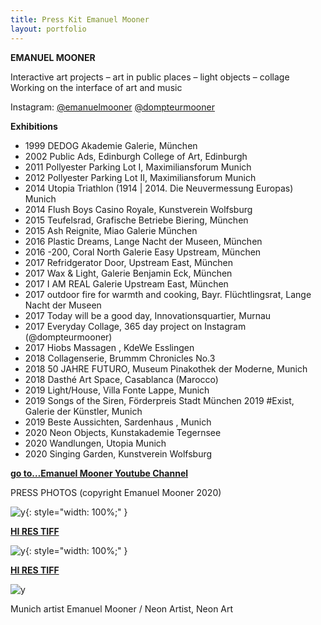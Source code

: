 ```yaml
---
title: Press Kit Emanuel Mooner
layout: portfolio
---
```

**EMANUEL MOONER**

Interactive art projects – art in public places – light objects – collage Working on the interface of art and music

Instagram: [@emanuelmooner](https://www.instagram.com/emanuelmooner/) [@dompteurmooner](https://www.instagram.com/dompteurmooner/)

**Exhibitions**

- 1999 DEDOG Akademie Galerie, München
- 2002 Public Ads, Edinburgh College of Art, Edinburgh
- 2011 Pollyester Parking Lot I, Maximiliansforum Munich
- 2012 Pollyester Parking Lot II, Maximiliansforum Munich
- 2014 Utopia Triathlon (1914 \| 2014. Die Neuvermessung Europas) Munich
- 2014 Flush Boys Casino Royale, Kunstverein Wolfsburg
- 2015 Teufelsrad, Grafische Betriebe Biering, München
- 2015 Ash Reignite, Miao Galerie München
- 2016 Plastic Dreams, Lange Nacht der Museen, München
- 2016 -200, Coral North Galerie Easy Upstream, München
- 2017 Refridgerator Door, Upstream East, München
- 2017 Wax & Light, Galerie Benjamin Eck, München
- 2017 I AM REAL Galerie Upstream East, München
- 2017 outdoor fire for warmth and cooking, Bayr. Flüchtlingsrat, Lange Nacht der Museen
- 2017 Today will be a good day, Innovationsquartier, Murnau
- 2017 Everyday Collage, 365 day project on Instagram (@dompteurmooner)
- 2017 Hiobs Massagen , KdeWe Esslingen
- 2018 Collagenserie, Brummm Chronicles No.3
- 2018 50 JAHRE FUTURO, Museum Pinakothek der Moderne, Munich
- 2018 Dasthé Art Space, Casablanca (Marocco)
- 2019 Light/House, Villa Fonte Lappe, Munich
- 2019 Songs of the Siren, Förderpreis Stadt München 2019 #Exist, Galerie der Künstler, Munich
- 2019 Beste Aussichten, Sardenhaus , Munich
- 2020 Neon Objects, Kunstakademie Tegernsee
- 2020 Wandlungen, Utopia Munich
- 2020 Singing Garden, Kunstverein Wolfsburg

[**go to…Emanuel Mooner Youtube Channel**](https://www.youtube.com/channel/UCFqjEOOY_RcP3UTusIWyuOw/videos)

PRESS PHOTOS (copyright Emanuel Mooner 2020)

![y](https://www.emanuelmooner.com/wp-content/uploads/2020/07/Baugeld-30.jpg){: style="width: 100%;" }

[**HI RES TIFF**](https://www.emanuelmooner.com/wp-content/uploads/2020/07/Baugeld-35.tif.zip)

![y](https://www.emanuelmooner.com/wp-content/uploads/2020/07/Baugeld-35.jpg){: style="width: 100%;" }

**[HI RES TIFF](https://www.emanuelmooner.com/wp-content/uploads/2020/07/Baugeld-35.tif.zip)**

![y](https://www.emanuelmooner.com/wp-content/uploads/2020/06/IMG_8473-e1594025214446.jpg)

Munich artist Emanuel Mooner / Neon Artist, Neon Art
